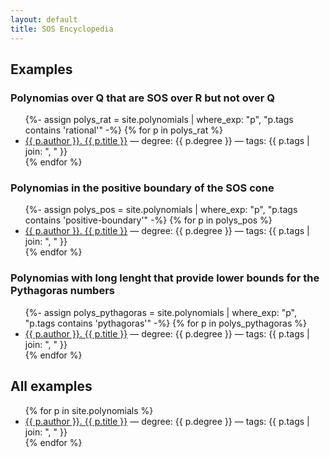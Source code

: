```yaml
---
layout: default
title: SOS Encyclopedia
---
```


## Examples

### Polynomias over Q that are SOS over R but not over Q
<ul>
{%- assign polys_rat = site.polynomials | where_exp: "p", "p.tags contains 'rational'" -%}
{% for p in polys_rat %}
  <li><a href="{{ site.baseurl }}{{ p.url }}">{{ p.author }}. {{ p.title }}</a> — degree: {{ p.degree }} — tags: {{ p.tags | join: ", " }}</li>
{% endfor %}
</ul>

### Polynomias in the positive boundary of the SOS cone
<ul>
{%- assign polys_pos = site.polynomials | where_exp: "p", "p.tags contains 'positive-boundary'" -%}
{% for p in polys_pos %}
  <li><a href="{{ site.baseurl }}{{ p.url }}">{{ p.author }}. {{ p.title }}</a> — degree: {{ p.degree }} — tags: {{ p.tags | join: ", " }}</li>
{% endfor %}
</ul>

### Polynomias with long lenght that provide lower bounds for the Pythagoras numbers
<ul>
{%- assign polys_pythagoras = site.polynomials | where_exp: "p", "p.tags contains 'pythagoras'" -%}
{% for p in polys_pythagoras %}
  <li><a href="{{ site.baseurl }}{{ p.url }}">{{ p.author }}. {{ p.title }}</a> — degree: {{ p.degree }} — tags: {{ p.tags | join: ", " }}</li>
{% endfor %}
</ul>

## All examples

<ul>
{% for p in site.polynomials  %}
  <li><a href="{{ site.baseurl }}{{ p.url }}">{{ p.author }}. {{ p.title }}</a> — degree: {{ p.degree }} — tags: {{ p.tags | join: ", " }}</li>
{% endfor %}
</ul>
